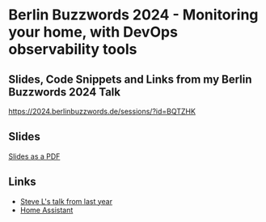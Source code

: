 # Berlin Buzzwords 2024 - Monitoring your home, with DevOps observability tools
## Slides, Code Snippets and Links from my Berlin Buzzwords 2024 Talk

https://2024.berlinbuzzwords.de/sessions/?id=BQTZHK

## Slides
[Slides as a PDF](Monitoring%20your%20home%2C%20with%20DevOps%20observability%20tools.pdf)

## Links
 * [Steve L's talk from last year](https://program.berlinbuzzwords.de/berlin-buzzwords-2023/talk/WFLLCY/)
 * [Home Assistant](https://www.home-assistant.io/)

